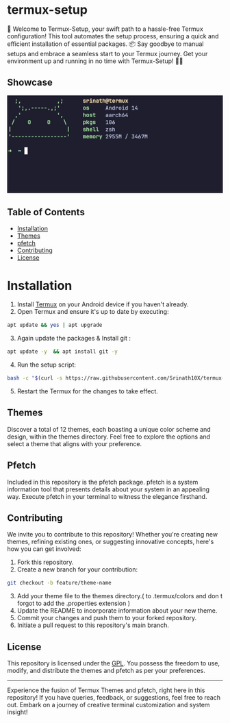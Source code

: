 # termux-setup

🚀 Welcome to Termux-Setup, your swift path to a hassle-free Termux configuration! This tool automates the setup process, ensuring a quick and efficient installation of essential packages. 📦 Say goodbye to manual setups and embrace a seamless start to your Termux journey. Get your environment up and running in no time with Termux-Setup! 🔧✨

## Showcase

![showcase](./.github/assets/termux-setup.jpg)

## Table of Contents

- [Installation](#installation)
- [Themes](#themes)
- [pfetch](#pfetch)
- [Contributing](#contributing)
- [License](#license)

# Installation

1. Install [Termux](https://f-droid.org/en/packages/com.termux/) on your Android device if you haven't already.
2. Open Termux and ensure it's up to date by executing:

```bash
apt update && yes | apt upgrade
```

3. Again update the packages & Install git :

```bash
apt update -y  && apt install git -y
```

4. Run the setup script:

```bash
bash -c "$(curl -s https://raw.githubusercontent.com/Srinath10X/termux-setup/main/install.sh)"
```

5. Restart the Termux for the changes to take effect.

## Themes

Discover a total of 12 themes, each boasting a unique color scheme and design, within the themes directory. Feel free to explore the options and select a theme that aligns with your preference.

## Pfetch

Included in this repository is the pfetch package. pfetch is a system information tool that presents details about your system in an appealing way. Execute pfetch in your terminal to witness the elegance firsthand.

## Contributing

We invite you to contribute to this repository! Whether you're creating new themes, refining existing ones, or suggesting innovative concepts, here's how you can get involved:

1. Fork this repository.
2. Create a new branch for your contribution:

```bash
git checkout -b feature/theme-name
```

3. Add your theme file to the themes directory.( to .termux/colors and don
   t forgot to add the .properties extension )
4. Update the README to incorporate information about your new theme.
5. Commit your changes and push them to your forked repository.
6. Initiate a pull request to this repository's main branch.

## License

This repository is licensed under the [GPL](LICENSE). You possess the freedom to use, modify, and distribute the themes and pfetch as per your preferences.

---

Experience the fusion of Termux Themes and pfetch, right here in this repository! If you have queries, feedback, or suggestions, feel free to reach out. Embark on a journey of creative terminal customization and system insight!
